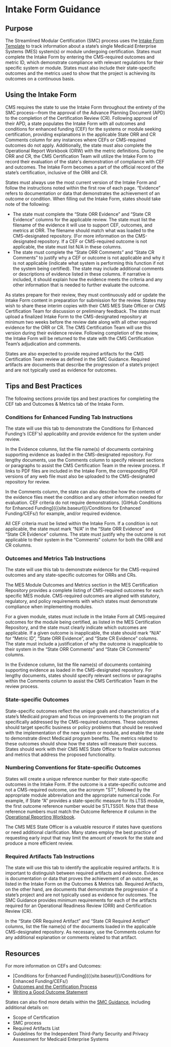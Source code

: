 # Intake Form Guidance

## Purpose

The Streamlined Modular Certification (SMC) process uses the [Intake Form Template](../Appendix%20E%20Intake%20Form%20Template.xlsx) to track information about a state’s single Medicaid Enterprise Systems (MES) system(s) or module undergoing certification. States must complete the Intake Form by entering the CMS-required outcomes and metric ID, which demonstrate compliance with relevant regulations for their specific system or module. States must also include their state-specific outcomes and the metrics used to show that the project is achieving its outcomes on a continuous basis.

## Using the Intake Form

CMS requires the state to use the Intake Form throughout the entirety of the SMC process—from the approval of the Advance Planning Document (APD) to the completion of the Certification Review (CR). Following approval of their APD, a state populates the Intake Form with all outcomes and conditions for enhanced funding (CEF) for the systems or module seeking certification, providing explanations in the applicable State ORR and CR Comments column for any instances where CEFs or CMS-required outcomes do not apply. Additionally, the state must also complete the Operational Report Workbook (ORW) with the metric definitions. During the ORR and CR, the CMS Certification Team will utilize the Intake Form to record their evaluation of the state's demonstration of compliance with CEF and outcomes. The Intake Form becomes a part of the official record of the state’s certification, inclusive of the ORR and CR.

States must always use the most current version of the Intake Form and follow the instructions noted within the first row of each page. “Evidence” refers to documentation or data that demonstrates the achievement of an outcome or condition. When filling out the Intake Form, states should take note of the following:
-	The state must complete the “State ORR Evidence” and “State CR Evidence” columns for the applicable review. The state must list the filename of the evidence it will use to support CEF, outcomes, and metrics at ORR. The filename should match what was loaded to the CMS-designated repository. (For more information on the CMS-designated repository.  If a CEF or CMS-required outcome is not applicable, the state must list N/A in these columns.
-	The state must complete the “State ORR Comments” and “State CR Comments” to justify why a CEF or outcome is not applicable and why it is not applicable (indicate what system is performing this function if not the system being certified). The state may include additional comments or descriptions of evidence listed in these columns. If narrative is included, it should explain how the evidence meets the criteria and any other information that is needed to further evaluate the outcome.

As states prepare for their review, they must continuously add or update the Intake Form content in preparation for submission for the review. States may wish to share these interim copies with their CMS MES State Officer or CMS Certification Team for discussion or preliminary feedback. The state must upload a finalized Intake Form to the CMS-designated repository at minimum two weeks before the review date along with all other required evidence for the ORR or CR. The CMS Certification Team will use this version during their evidence review. Following completion of the review, the Intake Form will be returned to the state with the CMS Certification Team’s adjudication and comments.

States are also expected to provide required artifacts for the CMS Certification Team review as defined in the SMC Guidance. Required artifacts are documents that describe the progression of a state’s project and are not typically used as evidence for outcomes.

## Tips and Best Practices

The following sections provide tips and best practices for completing the CEF tab and Outcomes & Metrics tab of the Intake Form.

### Conditions for Enhanced Funding Tab Instructions  
The state will use this tab to demonstrate the Conditions for Enhanced Funding‘s (CEF's) applicability and provide evidence for the system under review.

In the Evidence columns, list the file name(s) of documents containing supporting evidence as loaded in the CMS-designated repository. For lengthy documents, use the Comments column to specify relevant sections or paragraphs to assist the CMS Certification Team in the review process. If links to PDF files are included in the Intake Form, the corresponding PDF versions of any web file must also be uploaded to the CMS-designated repository for review.

In the Comments column, the state can also describe how the contents of the evidence files meet the condition and any other information needed for evaluation. CEF criteria do not require demonstrations. [GitHub Conditions for Enhanced Funding]({{site.baseurl}}/Conditions for Enhanced Funding/CEFs/) for example, and/or required evidence.

All CEF criteria must be listed within the Intake Form. If a condition is not applicable, the state must mark “N/A” in the “State ORR Evidence” and “State CR Evidence” columns. The state must justify why the outcome is not applicable to their system in the “Comments” column for both the ORR and CR columns.
 

### Outcomes and Metrics Tab Instructions  
The state will use this tab to demonstrate evidence for the CMS-required outcomes and any state-specific outcomes for ORRs and CRs.

The MES Module Outcomes and Metrics section in the MES Certification Repository provides a complete listing of CMS-required outcomes for each specific MES module. CMS-required outcomes are aligned with statutory, regulatory, and policy requirements with which states must demonstrate compliance when implementing modules. 

For a given module, states must include in the Intake Form all CMS-required outcomes for the module being certified, as listed in the MES Certification Repository, and the state must clearly indicate which outcomes are applicable. If a given outcome is inapplicable, the state should mark “N/A” for “Metric ID”, “State ORR Evidence”, and “State CR Evidence” columns. The state must include a justification of why the outcome is inapplicable to their system in the “State ORR Comments” and “State CR Comments” columns. 

In the Evidence column, list the file name(s) of documents containing supporting evidence as loaded in the CMS-designated repository. For lengthy documents, states should specify relevant sections or paragraphs within the Comments column to assist the CMS Certification Team in the review process.

### State-specific Outcomes
State-specific outcomes reflect the unique goals and characteristics of a state’s Medicaid program and focus on improvements to the program not specifically addressed by the CMS-required outcomes. These outcomes should target specific business or policy problems that should be resolved with the implementation of the new system or module, and enable the state to demonstrate direct Medicaid program benefits. The metrics related to these outcomes should show how the states will measure their success. States should work with their CMS MES State Officer to finalize outcomes and metrics that address the proposed functionality.

### Numbering Conventions for State-specific Outcomes
States will create a unique reference number for their state-specific outcomes in the Intake Form. If the outcome is a state-specific outcome and not a CMS-required outcome, use the acronym "ST", followed by the appropriate module abbreviation and the appropriate numerical code. For example, if State “A” provides a state-specific measure for its LTSS module, the first outcome reference number would be STLTSS01. Note that these reference numbers must match the Outcome Reference # column in the [Operational Reporting Workbook](../Operational%20Report%20Workbook.xlsx). 

The CMS MES State Officer is a valuable resource if states have questions or need additional clarification. Many states employ the best practice of requesting early input that may limit the amount of rework for the state and produce a more efficient review.

### Required Artifacts Tab Instructions
The state will use this tab to identify the applicable required artifacts. It is important to distinguish between required artifacts and evidence. Evidence is documentation or data that proves the achievement of an outcome, as listed in the Intake Form on the Outcomes & Metrics tab. Required Artifacts, on the other hand, are documents that demonstrate the progression of a state’s project and are not typically used as evidence for outcomes.  The SMC Guidance provides minimum requirements for each of the artifacts required for an Operational Readiness Review (ORR) and Certification Review (CR).

In the “State ORR Required Artifact” and “State CR Required Artifact” columns, list the file name(s) of the documents loaded in the applicable CMS-designated repository.  As necessary, use the Comments column for any additional explanation or comments related to that artifact.

## Resources
For more information on CEFs and Outcomes:
-	[Conditions for Enhanced Funding]({{site.baseurl}}/Conditions for Enhanced Funding/CEFs/) 
-	[Outcomes and the Certification Process]({{site.baseurl}}/certification-process) 
-	[Writing a Good Outcome Statement]({{site.baseurl}}/writing-outcome-statements) 

States can also find more details within the [SMC Guidance](https://www.medicaid.gov/medicaid/data-and-systems/downloads/smc-certification-guidance.pdf), including additional details on:
-	Scope of Certification
-	SMC process
-	Required Artifacts List
-	Guidelines for the Independent Third-Party Security and Privacy Assessment for Medicaid Enterprise Systems
